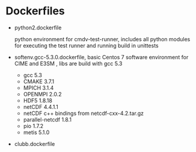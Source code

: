 # Dockerfiles

- python2.dockerfile
  
  python environment for cmdv-test-runner, includes all python modules for executing the test runner and running build in unittests

- softenv.gcc-5.3.0.dockerfile, basic Centos 7 software environment for CIME and E3SM , libs are build with gcc 5.3

  - gcc 5.3
  - CMAKE 3.7.1
  - MPICH 3.1.4
  - OPENMPI 2.0.2
  - HDF5 1.8.18
  - netCDF 4.4.1.1
  - netCDF c++ bindings from netcdf-cxx-4.2.tar.gz
  - parallel-netcdf 1.8.1
  - pio 1.7.2
  - metis 5.1.0

- clubb.dockerfile 



